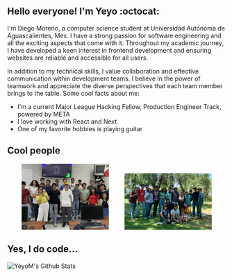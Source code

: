 ## Hello everyone! I'm Yeyo :octocat:

I'm Diego Moreno, a computer science student at Universidad Autónoma de Aguascalientes, Mex. I have a strong passion for software engineering and all the exciting aspects that come with it. Throughout my academic journey, I have developed a keen interest in frontend development and ensuring websites are reliable and accessible for all users.
<br />

In addition to my technical skills, I value collaboration and effective communication within development teams. I believe in the power of teamwork and appreciate the diverse perspectives that each team member brings to the table. Some cool facts about me:
<br />

*  I'm a current Major League Hacking Fellow, Production Engineer Track, powered by META
*  I love working with React and Next
*  One of my favorite hobbies is playing guitar

## Cool people

<div align="center">
  <img alt="GOLF Community" src="images/cool_people.webp" width="40%">
&nbsp; &nbsp; &nbsp; &nbsp;
  <img alt="GitHub Campus Experts" src="images/Cool_People2.JPG" width="40%">
</div>


## Yes, I do code...
<img align="left" alt="YeyoM's Github Stats" src="https://github-readme-stats.vercel.app/api?username=YeyoM&show_icons=true&hide_border=true&theme=tokyonight" />


